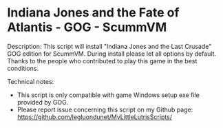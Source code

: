 # Indiana Jones and the Fate of Atlantis - GOG - ScummVM

Description:
This script will install "Indiana Jones and the Last Crusade" GOG edition for ScummVM.
During install please let all options by default.
Thanks to the people who contributed to play this game in the best conditions.

Technical notes:
- This script is only compatible with game Windows setup exe file provided by GOG.
- Please report issue concerning this script on my Github page:
https://github.com/legluondunet/MyLittleLutrisScripts/
